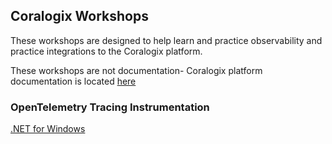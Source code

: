 ## Coralogix Workshops

These workshops are designed to help learn and practice observability and practice integrations to the Coralogix platform.

These workshops are not documentation- Coralogix platform documentation is located [here](https://coralogix.com/docs/)

### OpenTelemetry Tracing Instrumentation

[.NET for Windows](otel/dotnet-windows/index.md)